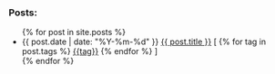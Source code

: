 ### Posts:

<ul>
  {% for post in site.posts %}
    <li>
      {{ post.date | date: "%Y-%m-%d" }} 
      <a href="{{ post.url }}"> {{ post.title }}</a> 
      [
      {% for tag in post.tags %}
        <a href="/tag/{{ tag }}.html">{{tag}}</a> 
      {% endfor %} 
      ]
    </li>
  {% endfor %}
</ul>

